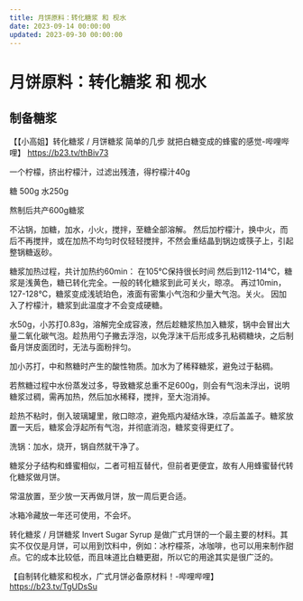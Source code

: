 ```yaml
---
title: 月饼原料：转化糖浆 和 枧水
date: 2023-09-14 00:00:00
updated: 2023-09-30 00:00:00
---
```


# 月饼原料：转化糖浆 和 枧水

## 制备糖浆

【【小高姐】转化糖浆 / 月饼糖浆 简单的几步 就把白糖变成的蜂蜜的感觉-哔哩哔哩】 https://b23.tv/thBiv73

一个柠檬，挤出柠檬汁，过滤出残渣，得柠檬汁40g

糖 500g
水250g

熬制后共产600g糖浆

不沾锅，加糖，加水，小火，搅拌，至糖全部溶解。
然后加柠檬汁，换中火，而后不再搅拌，或在加热不均匀时仅轻轻搅拌，不然会重结晶到锅边或筷子上，引起整锅糖返砂。

糖浆加热过程，共计加热约60min：
在105℃保持很长时间
然后到112-114℃，糖浆是浅黄色，糖已转化完全。一般的转化糖浆到此可关火，晾凉。
再过10min，127-128℃，糖浆变成浅琥珀色，液面有密集小气泡和少量大气泡。关火。
因加入了柠檬汁，糖浆到此温度才不会变成硬糖。

水50g，小苏打0.83g，溶解完全成容液，然后趁糖浆热加入糖浆，锅中会冒出大量二氧化碳气泡。趁热用勺子撇去浮泡，以免浮沫干后形成多孔粘稠糖块，之后制备月饼皮面团时，无法与面粉拌匀。

加小苏打，中和熬糖时产生的酸性物质。加水为了稀释糖浆，避免过于黏稠。

若熬糖过程中水份蒸发过多，导致糖浆总重不足600g，则会有气泡未浮出，说明糖浆过稠，需再加热，然后加水稀释，搅拌，至大泡消掉。

趁热不粘时，倒入玻璃罐里，敞口晾凉，避免瓶内凝结水珠，凉后盖盖子。糖浆放置一天后，糖浆会浮起所有气泡，并彻底消泡，糖浆变得更红了。

洗锅：加水，烧开，锅自然就干净了。

糖浆分子结构和蜂蜜相似，二者可相互替代，但前者更便宜，故有人用蜂蜜替代转化糖浆做月饼。

常温放置，至少放一天再做月饼，放一周后更合适。

冰箱冷藏放一年还可使用，不会坏。

转化糖浆 / 月饼糖浆 Invert Sugar Syrup 是做广式月饼的一个最主要的材料。其实不仅仅是月饼，可以用到饮料中，例如：冰柠檬茶，冰咖啡，也可以用来制作甜点。它的成本比较低，而且味道比白糖更甜，所以它的用途其实是很广泛的。

【自制转化糖浆和枧水，广式月饼必备原材料！-哔哩哔哩】 https://b23.tv/TgUDsSu

